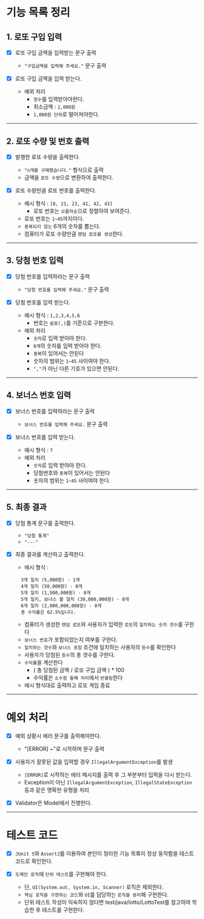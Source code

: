 # 기능 목록 정리
## 1. 로또 구입 입력
- [x] 로또 구입 금액을 입력받는 문구 출력
  - `"구입금액을 입력해 주세요."` 문구 출력
  

- [x] 로또 구입 금액을 입력 받는다.
  - 예외 처리
    - `정수`를 입력받아야한다. 
    - 최소금액 : `1,000원`
    - `1,000원 단위`로 떨어져야한다.
---
## 2. 로또 수량 및 번호 출력
- [x] 발행한 로또 수량을 출력한다.
  - `"n개를 구매했습니다."` 형식으로 출력
  - 금액을 `로또 수량`으로 변환하여 출력한다.


- [x] 로또 수량만큼 로또 번호를 출력한다.
  - 예시 형식 : `[8, 21, 23, 41, 42, 43]`
    - 로또 번호는 `오름차순`으로 정렬하여 보여준다.
  - 로또 번호는 `1~45`까지이다.
  - `중복되지 않는` 6개의 숫자를 뽑는다.
  - 컴퓨터가 로또 수량만큼 `랜덤 로또를 생성`한다.
---
## 3. 당첨 번호 입력
- [x] 당첨 번호를 입력하라는 문구 출력
  - `"당첨 번호를 입력해 주세요."` 문구 출력


- [x] 당첨 번호를 입력 받는다.
  - 예시 형식 : `1,2,3,4,5,6`
    - 번호는 `쉼표(,)`를 기준으로 구분한다.
  - 예외 처리
    - `숫자`로 입력 받아야 한다.
    - `6개`의 숫자를 입력 받아야 한다.
    - `중복`이 있어서는 안된다
    - 숫자의 범위는 `1~45` 사이여야 한다.
    - `","`가 아닌 다른 기호가 있으면 안된다.
---
## 4. 보너스 번호 입력
- [x] 보너스 번호를 입력하라는 문구 출력
  - `보너스 번호를 입력해 주세요.` 문구 출력


- [x] 보너스 번호를 입력 받는다.
  - 예시 형식 : `7`
  - 예외 처리
    - `숫자`로 입력 받아야 한다.
    - 당첨번호와 `중복`이 있어서는 안된다
    - 숫자의 범위는 `1~45` 사이여야 한다.
---
## 5. 최종 결과
- [x] 당첨 통계 문구를 출력한다.
  - `"당첨 통계"`
  - `"---"`
  

- [x] 최종 결과를 계산하고 출력한다.
  - 에시 형식 : 
  ```
    3개 일치 (5,000원) - 1개
    4개 일치 (50,000원) - 0개
    5개 일치 (1,500,000원) - 0개
    5개 일치, 보너스 볼 일치 (30,000,000원) - 0개
    6개 일치 (2,000,000,000원) - 0개
    총 수익률은 62.5%입니다.
  ```
    - 컴퓨터가 생성한 `랜덤 로또`와 사용자가 입력한 `로또`의 `일치하는 숫자 갯수`를 구한다
    - `보너스 번호`가 포함되었는지 여부를 구한다.
    - `일치하는 갯수`와 `보너스 포함` 조건에 일치하는 사용자의 `등수`를 확인한다
    - 사용자가 당첨된 `등수`의 총 갯수를 구한다.
    - `수익률`을 계산한다
      - ( 총 당첨된 금액 / 로또 구입 금액 ) * 100
      - 수익률은 `소수점 둘째 자리`에서 `반올림`한다
    - 에시 형식대로 출력하고 로또 게임 종료
---
# 예외 처리
- [x] 예외 상황시 에러 문구를 출력해야한다.
  - "[ERROR] ~"로 시작하며 문구 출력


- [x] 사용자가 잘못된 값을 입력할 경우 `IllegalArgumentException`를 발생
  - `[ERROR]`로 시작하는 에러 메시지를 출력 후 그 부분부터 입력을 다시 받는다.
  - Exception이 아닌 `IllegalArgumentException`, `IllegalStateException` 등과 같은 명확한 유형을 처리


- [x] Validator은 Model에서 진행한다.

---
# 테스트 코드
- [x] `JUnit 5`와 `AssertJ`를 이용하여 본인이 정리한 기능 목록이 정상 동작함을 테스트 코드로 확인한다.


- [x] `도메인 로직`에 `단위 테스트`를 구현해야 한다. 
  - 단, `UI(System.out, System.in, Scanner)` 로직은 제외한다.
  - `핵심 로직을 구현하는 코드`와 `UI`를 담당하는 `로직을 분리`해 구현한다.
  - 단위 테스트 작성이 익숙하지 않다면 test/java/lotto/LottoTest를 참고하여 학습한 후 테스트를 구현한다.
